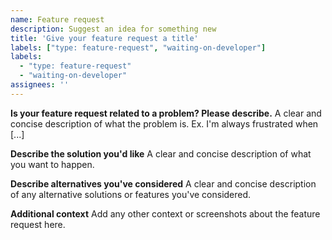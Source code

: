 ```yaml
---
name: Feature request
description: Suggest an idea for something new
title: 'Give your feature request a title'
labels: ["type: feature-request", "waiting-on-developer"]
labels:
  - "type: feature-request"
  - "waiting-on-developer"
assignees: ''
---
```


**Is your feature request related to a problem? Please describe.**
A clear and concise description of what the problem is. Ex. I'm always frustrated when [...]

**Describe the solution you'd like**
A clear and concise description of what you want to happen.

**Describe alternatives you've considered**
A clear and concise description of any alternative solutions or features you've considered.

**Additional context**
Add any other context or screenshots about the feature request here.
